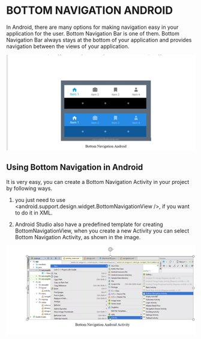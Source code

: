 # BOTTOM NAVIGATION ANDROID
In Android, there are many options for making navigation easy in your application for the user. Bottom Navigation Bar is one of them. Bottom Navigation Bar always stays at the bottom of your application and provides navigation between the views of your application.

<p align="center">
  <img src="bottomnav.png"/>
</p>

## Using Bottom Navigation in Android

It is very easy, you can create a Bottom Navigation Activity in your project by following ways.

1. you just need to use <android.support.design.widget.BottomNavigationView />, if you want to do it in XML.

2. Android Studio also have a predefined template for creating BottomNavigationView, when you create a new Activity you can select Bottom Navigation Activity, as shown in the image.
<p align="center">
  <img src="a.png"/>
</p>
